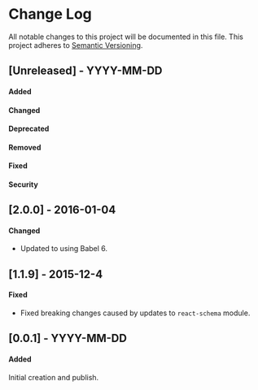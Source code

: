 # Change Log
All notable changes to this project will be documented in this file.
This project adheres to [Semantic Versioning](http://semver.org/).


## [Unreleased] - YYYY-MM-DD
#### Added
#### Changed
#### Deprecated
#### Removed
#### Fixed
#### Security



## [2.0.0] - 2016-01-04
#### Changed
- Updated to using Babel 6.



## [1.1.9] - 2015-12-4
#### Fixed
- Fixed breaking changes caused by updates to `react-schema` module.



## [0.0.1] - YYYY-MM-DD
#### Added
Initial creation and publish.
